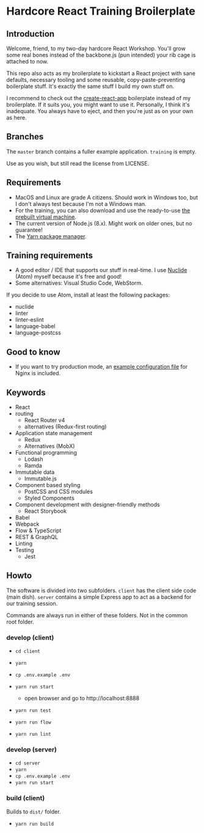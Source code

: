 # Hardcore React Training Broilerplate

## Introduction

Welcome, friend, to my two-day hardcore React Workshop. You'll grow some real bones instead of the backbone.js (pun intended) your rib cage is attached to now.

This repo also acts as my broilerplate to kickstart a React project with sane defaults, necessary tooling and
some reusable, copy-paste-preventing boilerplate stuff. It's exactly the same stuff I build my own stuff on.

I recommend to check out the [create-react-app](https://github.com/facebookincubator/create-react-app) boilerplate
instead of my broilerplate. If it suits you, you might want to use it. Personally, I think it's inadequate.
You always have to eject, and then you're just as on your own as here.

## Branches

The `master` branch contains a fuller example application. `training` is empty.

Use as you wish, but still read the license from LICENSE.

## Requirements

- MacOS and Linux are grade A citizens. Should work in Windows too, but I don't always
  test because I'm not a Windows man.
- For the training, you can also download and use the ready-to-use [the prebuilt virtual machine](http://dr-kobros.com/lib/hardcore-react-training-vm.zip).
- The current version of Node.js (8.x). Might work on older ones, but no guarantee!
- The [Yarn package manager](https://yarnpkg.com).

## Training requirements

- A good editor / IDE that supports our stuff in real-time. I use [Nuclide](https://nuclide.io/) (Atom)
  myself because it's free and good!
- Some alternatives: Visual Studio Code, WebStorm.

If you decide to use Atom, install at least the following packages:

- nuclide
- linter
- linter-eslint
- language-babel
- language-postcss

## Good to know

- If you want to try production mode, an [example configuration file](docs/nginx.conf) for Nginx is included.

## Keywords

- React
- routing
  - React Router v4
  - alternatives (Redux-first routing)
- Application state management
  - Redux
  - Alternatives (MobX)
- Functional programming
  - Lodash
  - Ramda
- Immutable data
  - Immutable.js
- Component based styling
  - PostCSS and CSS modules
  - Styled Components
- Component development with designer-friendly methods
  - React Storybook
- Babel
- Webpack
- Flow & TypeScript
- REST & GraphQL
- Linting
- Testing
  - Jest

## Howto

The software is divided into two subfolders. `client` has the client side
code (main dish). `server` contains a simple Express app to act as
a backend for our training session.

Commands are always run in either of these folders. Not in the common
root folder.


### develop (client)

- `cd client`
- `yarn`
- `cp .env.example .env`
- `yarn run start`
  - open browser and go to http://localhost:8888

- `yarn run test`
- `yarn run flow`
- `yarn run lint`

### develop (server)

- `cd server`
- `yarn`
- `cp .env.example .env`
- `yarn run start`

### build (client)

Builds to `dist/` folder.

- `yarn run build`
